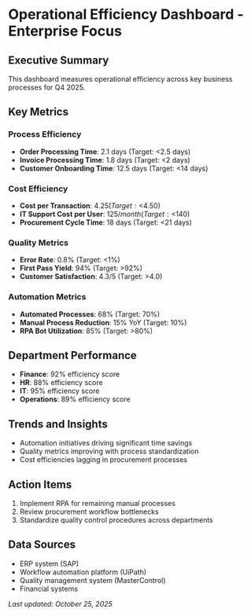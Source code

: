 # Operational Efficiency Dashboard - Enterprise Focus

## Executive Summary
This dashboard measures operational efficiency across key business processes for Q4 2025.

## Key Metrics

### Process Efficiency
- **Order Processing Time**: 2.1 days (Target: <2.5 days)
- **Invoice Processing Time**: 1.8 days (Target: <2 days)
- **Customer Onboarding Time**: 12.5 days (Target: <14 days)

### Cost Efficiency
- **Cost per Transaction**: $4.25 (Target: <$4.50)
- **IT Support Cost per User**: $125/month (Target: <$140)
- **Procurement Cycle Time**: 18 days (Target: <21 days)

### Quality Metrics
- **Error Rate**: 0.8% (Target: <1%)
- **First Pass Yield**: 94% (Target: >92%)
- **Customer Satisfaction**: 4.3/5 (Target: >4.0)

### Automation Metrics
- **Automated Processes**: 68% (Target: 70%)
- **Manual Process Reduction**: 15% YoY (Target: 10%)
- **RPA Bot Utilization**: 85% (Target: >80%)

## Department Performance
- **Finance**: 92% efficiency score
- **HR**: 88% efficiency score
- **IT**: 95% efficiency score
- **Operations**: 89% efficiency score

## Trends and Insights
- Automation initiatives driving significant time savings
- Quality metrics improving with process standardization
- Cost efficiencies lagging in procurement processes

## Action Items
1. Implement RPA for remaining manual processes
2. Review procurement workflow bottlenecks
3. Standardize quality control procedures across departments

## Data Sources
- ERP system (SAP)
- Workflow automation platform (UiPath)
- Quality management system (MasterControl)
- Financial systems

*Last updated: October 25, 2025*